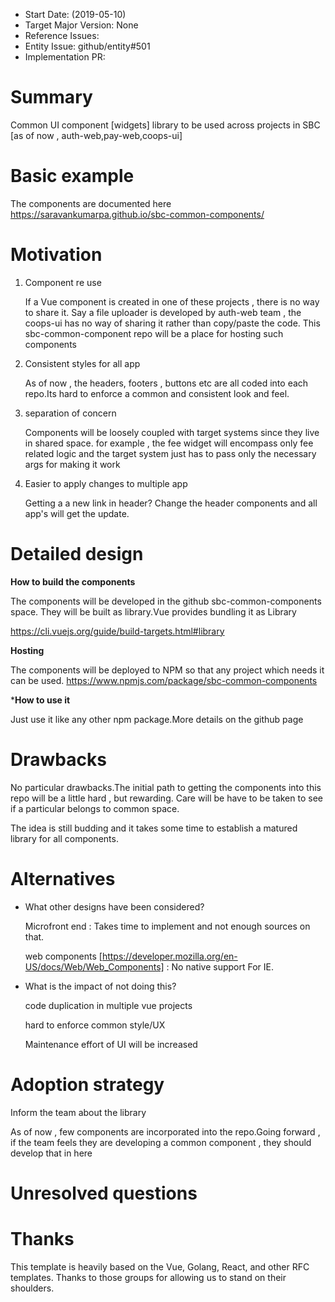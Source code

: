 - Start Date: (2019-05-10)
- Target Major Version: None
- Reference Issues: 
- Entity Issue: github/entity#501
- Implementation PR: 


# Summary

Common UI component [widgets] library to be used across projects in SBC [as of now , auth-web,pay-web,coops-ui]
 
 
# Basic example

The components are documented here
https://saravankumarpa.github.io/sbc-common-components/

# Motivation

1) Component re use

    If a Vue component is created in one of these projects , there is no way to share it. Say a file uploader is developed by auth-web team , the coops-ui has no way of sharing it rather than copy/paste the code.
    This sbc-common-component repo will be a place for hosting such components
    
2) Consistent styles for all app

    As of now , the headers, footers , buttons etc are all coded into each repo.Its hard to enforce a common and consistent look and feel.
    
3) separation of concern
         
    Components will be loosely coupled with target systems since they live in shared space. for example , the fee widget will encompass only fee related logic and the target system just has to pass only the necessary args for making it work
    
4) Easier to apply changes to multiple app

    Getting a a new link in header? Change the header components and all app's will get the update.    
    

# Detailed design

**How to build the components**

The components will be developed in the github sbc-common-components space. They will be built as library.Vue provides bundling it as Library

https://cli.vuejs.org/guide/build-targets.html#library 

**Hosting**

The components will be deployed to NPM so that any project which needs it can be used.
https://www.npmjs.com/package/sbc-common-components

***How to use it**

Just use it like any other npm package.More details on the github page

# Drawbacks

No particular drawbacks.The initial path to getting the components into this repo will be a little hard , but rewarding.
Care will be have to be taken to see if a particular belongs to common space.

The idea is still budding and it takes some time to establish a matured library for all components.


# Alternatives

- What other designs have been considered?
    
    Microfront end : Takes time to implement and not enough sources on that.
    
    web components [https://developer.mozilla.org/en-US/docs/Web/Web_Components] : No native support For IE.
    
    
- What is the impact of not doing this?

    code duplication in multiple vue projects
    
    hard to enforce common style/UX
    
    Maintenance effort of UI will be increased

# Adoption strategy

Inform the team about the library

As of now , few components are incorporated into the repo.Going forward , if the team feels they are developing a common component , they should develop that in here
 

# Unresolved questions



# Thanks

This template is heavily based on the Vue, Golang, React, and other RFC templates. Thanks to those groups for allowing us to stand on their shoulders.
